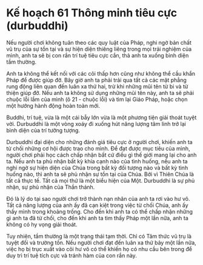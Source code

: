 # Kế hoạch 61 Thông minh tiêu cực (durbuddhi)

Nếu người chơi không tuân theo các quy luật của Pháp, nghi ngờ bản chất vũ trụ của sự tồn tại và sự hiện diện thiêng liêng trong mọi trải nghiệm của mình, anh ta sẽ bị con rắn trí tuệ tiêu cực cắn, thả anh ta xuống bình diện tầm thường.

Anh ta không thể kết nối với các cõi thấp hơn cũng như không thể cầu khẩn Pháp để được giúp đỡ. Bây giờ anh ta phải trải qua tất cả các mặt phẳng rung động liên quan đến luân xa thứ hai, trừ khi những mũi tên từ bi và từ thiện giúp đỡ. Nếu anh ta không sử dụng những mũi tên này, anh ta sẽ phải chuộc lỗi lầm của mình (ô 21 - chuộc lỗi) và tìm lại Giáo Pháp, hoặc chọn một hướng hành động hoàn toàn mới.

Buddhi, trí tuệ, vừa là một cái bẫy lớn vừa là một phương tiện giải thoát tuyệt vời. Durbuddhi là một vòng xoáy đi xuống hút năng lượng tâm linh trở lại bình diện của trí tưởng tượng.

Durbuddhi đại diện cho những đánh giá tiêu cực ở người chơi, khiến anh ta từ chối những cơ hội được trao cho mình. Để đạt được mục tiêu của mình, người chơi phải học cách chấp nhận bất cứ điều gì thế giới mang lại cho anh ta. Nếu anh ta phủ nhận bất kỳ khía cạnh nào của tình huống, nếu anh ta nghi ngờ sự hiện diện của Chúa trong bất kỳ đối tượng nào và bất kỳ tình huống nào, thì anh ta sẽ phủ nhận sự tồn tại của Chúa. Bởi vì Thiên Chúa là tất cả thực tế. Tất cả mọi thứ là một biểu hiện của Một. Durbuddhi là sự phủ nhận, sự phủ nhận của Thần thánh.

Đó là lý do tại sao người chơi trở thành nạn nhân của anh ta rơi vào hư vô. Tất cả năng lượng của anh ấy đã cạn kiệt trong việc từ chối Chúa, anh ấy thấy mình trong khoảng trống. Cho đến khi anh ta có thể chấp nhận những gì anh ta đã từ chối, cho đến khi anh ta tìm thấy Pháp một lần nữa, anh ta không có hy vọng giải thoát.

Tuy nhiên, tầm thường là một trạng thái tạm thời. Chỉ có Tâm thức vũ trụ là tuyệt đối và trường tồn. Nếu người chơi đạt đến luân xa thứ bảy một lần nữa, việc họ bị trục xuất vào cõi hư vô có thể khiến họ có nhu cầu bên trong để duy trì trí tuệ tích cực và tránh hàm của con rắn này.
